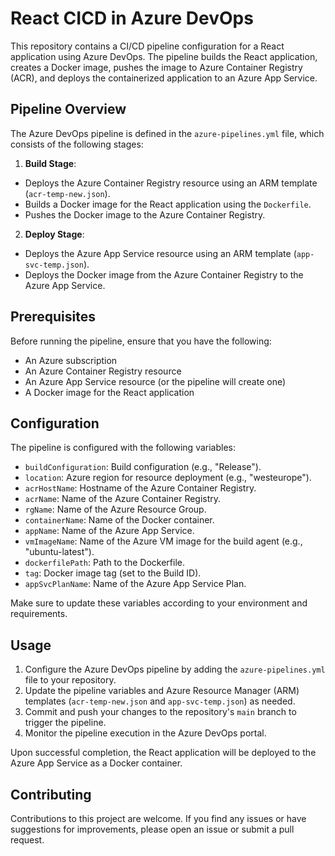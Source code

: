 # React CICD in Azure DevOps

This repository contains a CI/CD pipeline configuration for a React application using Azure DevOps. The pipeline builds the React application, creates a Docker image, pushes the image to Azure Container Registry (ACR), and deploys the containerized application to an Azure App Service.

## Pipeline Overview

The Azure DevOps pipeline is defined in the `azure-pipelines.yml` file, which consists of the following stages:

1. **Build Stage**:
  - Deploys the Azure Container Registry resource using an ARM template (`acr-temp-new.json`).
  - Builds a Docker image for the React application using the `Dockerfile`.
  - Pushes the Docker image to the Azure Container Registry.

2. **Deploy Stage**:
  - Deploys the Azure App Service resource using an ARM template (`app-svc-temp.json`).
  - Deploys the Docker image from the Azure Container Registry to the Azure App Service.

## Prerequisites

Before running the pipeline, ensure that you have the following:

- An Azure subscription
- An Azure Container Registry resource
- An Azure App Service resource (or the pipeline will create one)
- A Docker image for the React application

## Configuration

The pipeline is configured with the following variables:

- `buildConfiguration`: Build configuration (e.g., "Release").
- `location`: Azure region for resource deployment (e.g., "westeurope").
- `acrHostName`: Hostname of the Azure Container Registry.
- `acrName`: Name of the Azure Container Registry.
- `rgName`: Name of the Azure Resource Group.
- `containerName`: Name of the Docker container.
- `appName`: Name of the Azure App Service.
- `vmImageName`: Name of the Azure VM image for the build agent (e.g., "ubuntu-latest").
- `dockerfilePath`: Path to the Dockerfile.
- `tag`: Docker image tag (set to the Build ID).
- `appSvcPlanName`: Name of the Azure App Service Plan.

Make sure to update these variables according to your environment and requirements.

## Usage

1. Configure the Azure DevOps pipeline by adding the `azure-pipelines.yml` file to your repository.
2. Update the pipeline variables and Azure Resource Manager (ARM) templates (`acr-temp-new.json` and `app-svc-temp.json`) as needed.
3. Commit and push your changes to the repository's `main` branch to trigger the pipeline.
4. Monitor the pipeline execution in the Azure DevOps portal.

Upon successful completion, the React application will be deployed to the Azure App Service as a Docker container.

## Contributing

Contributions to this project are welcome. If you find any issues or have suggestions for improvements, please open an issue or submit a pull request.
